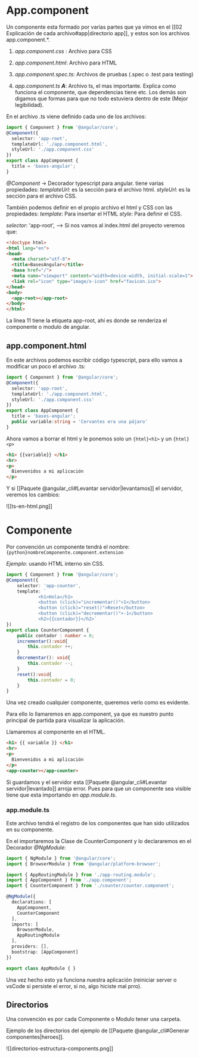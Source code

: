 # App.component
Un componente esta formado por varias partes que ya vimos en el [[02 Explicación de cada archivo#app|directorio app]], y estos son los archivos app.component.\*.

1. _app.component.css_ : Archivo para CSS

2. _app.component.html_: Archivo para HTML

3. _app.component.spec.ts_: Archivos de pruebas (.spec o .test para testing)

4. _app.component.ts_ ___A___: Archivo ts, el mas importante. Explica como funciona el componente, que dependencias tiene etc. Los demás son digamos que formas para que no todo estuviera dentro de este (Mejor legibilidad).


En el archivo .ts viene definido cada uno de los archivos:

```ts title='app.component.ts'
import { Component } from '@angular/core';
@Component({
  selector: 'app-root',
  templateUrl: './app.component.html',
  styleUrl: './app.component.css'
})
export class AppComponent {
  title = 'bases-angular';
}
```

_@Component_ -> Decorador typescript para angular. tiene varias propiedades:
_templateUrl_: es la sección para el archivo html.
_styleUrl_: es la sección para el archivo CSS.

También podemos definir en el propio archivo el html y CSS con las propiedades:
_template_: Para insertar el HTML
_style_: Para definir el CSS.

_selector_: 'app-root', -->  Si nos vamos al index.html del proyecto veremos que: 

```html hl:11 title='index.html'
<!doctype html>
<html lang="en">
<head>
  <meta charset="utf-8">
  <title>BasesAngular</title>
  <base href="/">
  <meta name="viewport" content="width=device-width, initial-scale=1">
  <link rel="icon" type="image/x-icon" href="favicon.ico">
</head>
<body>
  <app-root></app-root>
</body>
</html>
```

La línea 11 tiene la etiqueta app-root, ahí es donde se renderiza el componente o modulo de angular.

## app.component.html

En este archivos podemos escribir código typescript, para ello vamos a modificar un poco el archivo .ts:

```ts title='app.component.ts'
import { Component } from '@angular/core';
@Component({
  selector: 'app-root',
  templateUrl: './app.component.html',
  styleUrl: './app.component.css'
})
export class AppComponent {
  title = 'bases-angular';
  public variable:string = 'Cervantes era una pájaro'
}
```

Ahora vamos a  borrar el html y le ponemos solo un `{html}<h1>` y un `{html}<p>`

```html title='app.component.html'
<h1> {{variable}} </h1>
<hr>
<p>
  Bienvenidos a mi aplicación
</p>
```

Y si [[Paquete @angular_cli#Levantar servidor|levantamos]] el servidor, veremos los cambios:

![[ts-en-html.png]]

# Componente

Por convención un componente tendrá el nombre:
`{python}nombreComponente.component.extension`

_Ejemplo_: usando HTML interno sin CSS.

```ts title='counter.component.ts'
import { Component } from '@angular/core';
@Component({
    selector: 'app-counter',
    template: `
            <h1>Hola</h1>
            <button (click)="incrementar()">1</button>
            <button (click)="reset()">Reset</button>
            <button (click)="decrementar()">-1</button>
            <h2>{{contador}}</h2>`
})
export class CounterComponent {
    public contador : number = 0;
    incrementar():void{
        this.contador ++;
    }
    decrementar(): void{
        this.contador --;
    }
    reset():void{
        this.contador = 0;
    }
}
```

Una vez creado cualquier componente, queremos verlo como es evidente.

Para ello lo llamaremos en app.component, ya que es nuestro punto principal de partida para visualizar la aplicación.

Llamaremos al componente en el HTML.

```html hl:6 title='app.component.html'
<h1> {{ variable }} </h1>
<hr>
<p>
  Bienvenidos a mi aplicación
</p>
<app-counter></app-counter>
```

Si guardamos y el servidor esta [[Paquete @angular_cli#Levantar servidor|levantado]] arroja error. Pues para que un componente sea visible tiene que esta importando en _app.module.ts_.

### app.module.ts

Este archivo tendrá el registro de los componentes que han sido utilizados en su componente. 

En el importaremos la Clase de CounterComponent y lo declararemos en el Decorador _@NgModule_:

```ts hl:6,11 title='app.module.ts'
import { NgModule } from '@angular/core';
import { BrowserModule } from '@angular/platform-browser';

import { AppRoutingModule } from './app-routing.module';
import { AppComponent } from './app.component';
import { CounterComponent } from './counter/counter.component';

@NgModule({
  declarations: [
    AppComponent,
    CounterComponent
  ],
  imports: [
    BrowserModule,
    AppRoutingModule
  ],
  providers: [],
  bootstrap: [AppComponent]
})

export class AppModule { }
```

Una vez hecho esto ya funciona nuestra aplicación (reiniciar server o vsCode si persiste el error, si no, algo hiciste mal prro).
## Directorios

Una convención es por cada Componente o Modulo tener una carpeta.

Ejemplo de los directorios del ejemplo de [[Paquete @angular_cli#Generar componentes|heroes]]. 

![[directorios-estructura-components.png]]


